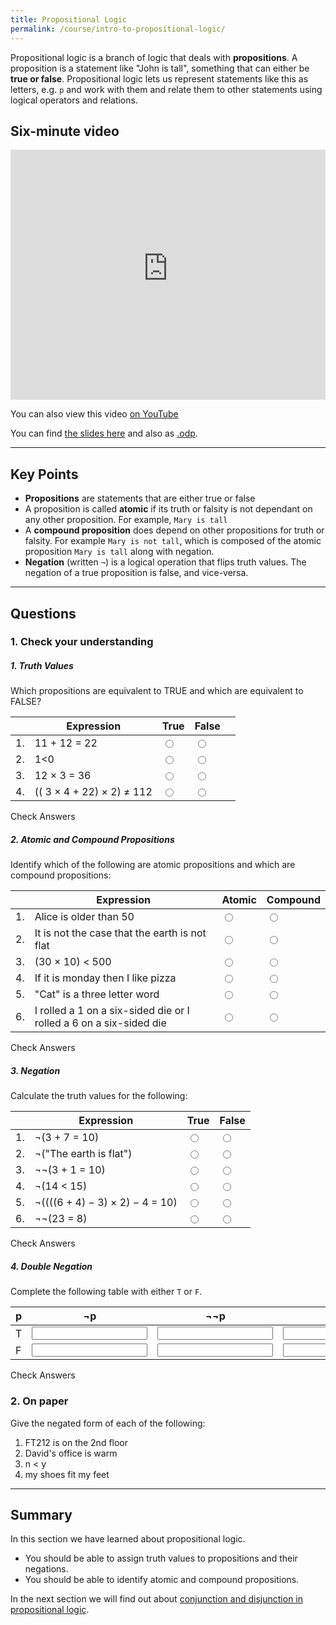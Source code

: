 ```yaml
---
title: Propositional Logic
permalink: /course/intro-to-propositional-logic/
---
```


Propositional logic is a branch of logic that deals with **propositions**. A proposition is a statement like "John is tall", something that can either be **true or false**. Propositional logic lets us represent statements like this as letters, e.g. `p` and work with them and relate them to other statements using logical operators and relations.

## Six-minute video

<iframe width="100%" height="400px" src="https://www.youtube-nocookie.com/embed/e93Lgf0Y9jo" frameborder="0" allow="accelerometer; autoplay; clipboard-write; encrypted-media; gyroscope; picture-in-picture" allowfullscreen></iframe>

You can also view this video [on YouTube](https://youtu.be/e93Lgf0Y9jo)

You can find [the slides here](/assets/slides/propositional-logic/introduction.pdf) and also as [.odp](/assets/slides/propositional-logic/introduction.odp).

---

## Key Points

* **Propositions** are statements that are either true or false
* A proposition is called **atomic** if its truth or falsity is not dependant on any other proposition. For example, `Mary is tall`
* A **compound proposition** does depend on other propositions for truth or falsity. For example `Mary is not tall`, which is composed of the atomic proposition `Mary is tall` along with negation.
* **Negation** (written `¬`) is a logical operation that flips truth values. The negation of a true proposition is false, and vice-versa.

---

## Questions

### 1. Check your understanding

##### 1. Truth Values 

Which propositions are equivalent to TRUE and which are equivalent to FALSE?

|    | Expression | True | False | |
|----| ------ | ------- | ----- | - |
| 1. | <label for ="q11">11 + 12 = 22</label>  | <input type="radio" name="q11" id="q11t" value="t"/> | <input type="radio" name="q11" id="q11f" data-answer value="f"/> |  <span id="q11c" style="display:inline-block"></span> |
| 2. | <label for ="q12">1<0</label> | <input type="radio" name="q12" id="q12t" value="t"/> | <input type="radio" name="q12" id="q12f" data-answer  value="f"/> |  <span id="q12c" style="display:inline-block"></span> |
| 3. | <label for ="q13">12 × 3 = 36</label>| <input type="radio" name="q13" id="q13t" data-answer value="t"/> | <input type="radio" name="q13" id="q13f" value="f"/> |  <span id="q13c" style="display:inline-block"></span> |
| 4. | <label for ="q14">(( 3 × 4 + 22) × 2) ≠ 112</label> | <input type="radio" name="q14" id="q14t" data-answer value="t"/> | <input type="radio" name="q14" id="q14f" value="f"/> |  <span id="q14c" style="display:inline-block"></span> |

<a class="btn btn-primary" type="submit" onClick="checkAnswers('q1')">Check Answers</a>


##### 2. Atomic and Compound Propositions

Identify which of the following are atomic propositions and which are compound propositions:

|    | Expression | Atomic | Compound |
|----| ------ | ------- | ----- |
| 1. | <label for ="q21">Alice is older than 50</label>  | <input type="radio" name="q21" id="q21t" data-answer value="t"/> | <input type="radio" name="q21" id="q21f" value="f"/> | <span id="q21c" style="display:inline-block"></span> |
| 2. | <label for ="q22">It is not the case that the earth is not flat</label> | <input type="radio" name="q22" id="q22t" value="t"/> | <input type="radio" name="q22" id="q22f" data-answer value="f"/> | <span id="q22c" style="display:inline-block"></span> |
| 3. | <label for ="q23">(30 × 10) < 500</label>| <input type="radio" name="q23" id="q23t" data-answer value="t"/> | <input type="radio" name="q23" id="q23f" value="f"/> | <span id="q23c" style="display:inline-block"></span> |
| 4. | <label for ="q24">If it is monday then I like pizza</label> | <input type="radio" name="q24" id="q24t" value="t"/> | <input type="radio" name="q24" id="q24f" data-answer value="f"/> | <span id="q24c" style="display:inline-block"></span> |
| 5. | <label for ="q25">"Cat" is a three letter word</label> | <input type="radio" name="q25" id="q25t" data-answer value="t"/> | <input type="radio" name="q25" id="q25f" value="f"/> |  <span id="q25c" style="display:inline-block"></span> |
| 6. | <label for ="q26">I rolled a 1 on a six-sided die or I rolled a 6 on a six-sided die </label> | <input type="radio" name="q26" id="q26t" value="t"/> | <input type="radio" name="q26" id="q26f" data-answer value="f"/> | <span id="q26c" style="display:inline-block"></span> |

<a class="btn btn-primary" type="submit" onClick="checkAnswers('q2')">Check Answers</a>


##### 3. Negation

Calculate the truth values for the following:

|    | Expression | True | False |
|----| ------ | ------- | ----- |
| 1. | <label for ="q31">¬(3 + 7 = 10)</label>  | <input type="radio" name="q31" id="q31t" value="t"/> | <input type="radio" name="q31" id="q31f" data-answer value="f"/> | <span id="q31c" style="display:inline-block"></span> |
| 2. | <label for ="q32">¬("The earth is flat")</label> | <input type="radio" name="q32" id="q32t" data-answer value="t"/> | <input type="radio" name="q32" id="q32f" value="f"/> | <span id="q32c" style="display:inline-block"></span> |
| 3. | <label for ="q33">¬¬(3 + 1 = 10)</label>| <input type="radio" name="q33" id="q33t" value="t"/> | <input type="radio" name="q33" id="q33f" data-answer  value="f"/> | <span id="q33c" style="display:inline-block"></span> |
| 4. | <label for ="q34">¬(14 < 15)</label> | <input type="radio" name="q34" id="q34t" value="t"/> | <input type="radio" name="q34" id="q34f" data-answer value="f"/> | <span id="q34c" style="display:inline-block"></span> |
| 5. | <label for ="q35">¬((((6 + 4) − 3) × 2) − 4 = 10)</label> | <input type="radio" name="q35" id="q35t" value="t"/> | <input type="radio" name="q35" id="q35f" data-answer value="f"/> | <span id="q35c" style="display:inline-block"></span> |
| 6. | <label for ="q36">¬¬(23 = 8)</label> | <input type="radio" name="q36" id="q36t" value="t"/> | <input type="radio" name="q36" id="q36f" data-answer value="f"/> | <span id="q36c" style="display:inline-block"></span> |

<a class="btn btn-primary" type="submit" onClick="checkAnswers('q3')">Check Answers</a>

##### 4. Double Negation

Complete the following table with either `T` or `F`.

| p | ¬p | ¬¬p |  ¬¬¬p |
|---|----|---- |---- |
| T |  <input type="text" id="q41" data-answer="F"/> <span id="q41c" style="display:inline-block"></span> | <input type="text" id="q42" data-answer="T"/> <span id="q42c" style="display:inline-block"></span> | <input type="text" id="q43" data-answer="F"/> <span id="q43c" style="display:inline-block"></span> |
| F | <input type="text" id="q44" data-answer="T"/> <span id="q44c" style="display:inline-block"></span> | <input type="text" id="q45" data-answer="F"/> <span id="q45c" style="display:inline-block"></span> | <input type="text" id="q46" data-answer="T"/> <span id="q46c" style="display:inline-block"></span> |

<a class="btn btn-primary" type="submit" onClick="checkAnswers('q4')">Check Answers</a>


<script src="/assets/js/check.js"></script>

### 2. On paper

Give the negated form of each of the following:

1. FT212 is on the 2nd floor
2. David's office is warm
3. n < y
4. my shoes fit my feet

---

## Summary

In this section we have learned about propositional logic.

* You should be able to assign truth values to propositions and their negations.
* You should be able to identify atomic and compound propositions.

In the next section we will find out about [conjunction and disjunction in propositional logic](./conjunction-disjunction/).